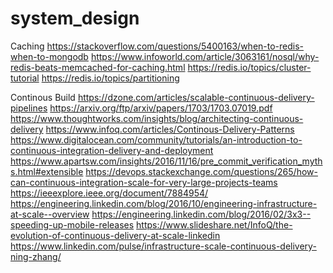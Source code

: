 # system_design

Caching 
https://stackoverflow.com/questions/5400163/when-to-redis-when-to-mongodb
https://www.infoworld.com/article/3063161/nosql/why-redis-beats-memcached-for-caching.html
https://redis.io/topics/cluster-tutorial
https://redis.io/topics/partitioning


Continous Build
https://dzone.com/articles/scalable-continuous-delivery-pipelines
https://arxiv.org/ftp/arxiv/papers/1703/1703.07019.pdf
https://www.thoughtworks.com/insights/blog/architecting-continuous-delivery
https://www.infoq.com/articles/Continous-Delivery-Patterns
https://www.digitalocean.com/community/tutorials/an-introduction-to-continuous-integration-delivery-and-deployment
https://www.apartsw.com/insights/2016/11/16/pre_commit_verification_myths.html#extensible
https://devops.stackexchange.com/questions/265/how-can-continuous-integration-scale-for-very-large-projects-teams
https://ieeexplore.ieee.org/document/7884954/
https://engineering.linkedin.com/blog/2016/10/engineering-infrastructure-at-scale--overview
https://engineering.linkedin.com/blog/2016/02/3x3--speeding-up-mobile-releases
https://www.slideshare.net/InfoQ/the-evolution-of-continuous-delivery-at-scale-linkedin
https://www.linkedin.com/pulse/infrastructure-scale-continuous-delivery-ning-zhang/
